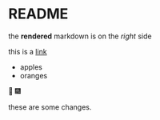 # README #

the **rendered** markdown is on the *right* side

this is a [link](https://google.com)

 * apples
 * oranges

 :tada: :fireworks:
 
 these are some changes.
 
 
